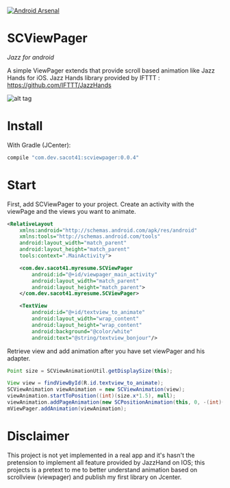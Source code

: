[![Android Arsenal](https://img.shields.io/badge/Android%20Arsenal-SCViewPager-green.svg?style=flat)](https://android-arsenal.com/details/1/2369)

# SCViewPager
_Jazz for android_

A simple ViewPager extends that provide scroll based animation like Jazz Hands for iOS.
Jazz Hands library provided by IFTTT : https://github.com/IFTTT/JazzHands

![alt tag](https://github.com/sacot41/SCViewPager/blob/master/example_2.gif?raw=true)

# Install

With Gradle (JCenter):

``` groovy
compile "com.dev.sacot41:scviewpager:0.0.4"
```

# Start

First, add SCViewPager to your project. Create an activity with the viewPage and the views you want to animate.

``` xml
<RelativeLayout
    xmlns:android="http://schemas.android.com/apk/res/android"
	xmlns:tools="http://schemas.android.com/tools"
    android:layout_width="match_parent"
	android:layout_height="match_parent"
	tools:context=".MainActivity">

	<com.dev.sacot41.myresume.SCViewPager
        android:id="@+id/viewpager_main_activity"
        android:layout_width="match_parent"
        android:layout_height="match_parent">
	</com.dev.sacot41.myresume.SCViewPager>

	<TextView
        android:id="@+id/textview_to_animate"
        android:layout_width="wrap_content"
        android:layout_height="wrap_content"
        android:background="@color/white"
        android:text="@string/textview_bonjour"/>
```

</RelativeLayout>

Retrieve view and add animation after you have set viewPager and his adapter.

``` java
Point size = SCViewAnimationUtil.getDisplaySize(this);

View view = findViewById(R.id.textview_to_animate);
SCViewAnimation viewAnimation = new SCViewAnimation(view);
viewAnimation.startToPosition((int)(size.x*1.5), null);
viewAnimation.addPageAnimation(new SCPositionAnimation(this, 0, -(int)(size.x*1.5), 0));
mViewPager.addAnimation(viewAnimation);
```

# Disclaimer

This project is not yet implemented in a real app and it's hasn't the pretension to implement all feature provided by JazzHand on IOS; this projects is a pretext to me to better understand animation based on scrollview (viewpager) and publish my first library on Jcenter.
